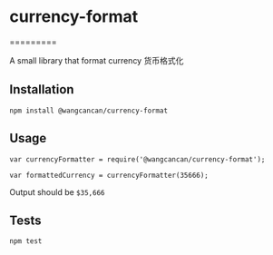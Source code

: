 # currency-format
=========

A small library that format currency 
货币格式化

## Installation

  `npm install @wangcancan/currency-format`

## Usage

    var currencyFormatter = require('@wangcancan/currency-format');

    var formattedCurrency = currencyFormatter(35666);
  
  
  Output should be `$35,666`


## Tests

  `npm test`
